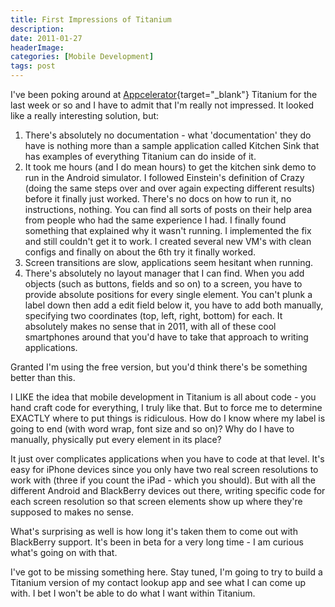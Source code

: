 ```yaml
---
title: First Impressions of Titanium
description: 
date: 2011-01-27
headerImage: 
categories: [Mobile Development]
tags: post
---
```


I've been poking around at [Appcelerator](https://appcelerator.com){target="_blank"} Titanium for the last week or so and I have to admit that I'm really not impressed. It looked like a really interesting solution, but:

1.  There's absolutely no documentation - what 'documentation' they do have is nothing more than a sample application called Kitchen Sink that has examples of everything Titanium can do inside of it.
2.  It took me hours (and I do mean hours) to get the kitchen sink demo to run in the Android simulator. I followed Einstein's definition of Crazy (doing the same steps over and over again expecting different results) before it finally just worked. There's no docs on how to run it, no instructions, nothing. You can find all sorts of posts on their help area from people who had the same experience I had. I finally found something that explained why it wasn't running. I implemented the fix and still couldn't get it to work. I created several new VM's with clean configs and finally on about the 6th try it finally worked.
3.  Screen transitions are slow, applications seem hesitant when running.
4.  There's absolutely no layout manager that I can find. When you add objects (such as buttons, fields and so on) to a screen, you have to provide absolute positions for every single element. You can't plunk a label down then add a edit field below it, you have to add both manually, specifying two coordinates (top, left, right, bottom) for each. It absolutely makes no sense that in 2011, with all of these cool smartphones around that you'd have to take that approach to writing applications.

Granted I'm using the free version, but you'd think there's be something better than this.

I LIKE the idea that mobile development in Titanium is all about code - you hand craft code for everything, I truly like that. But to force me to determine EXACTLY where to put things is ridiculous. How do I know where my label is going to end (with word wrap, font size and so on)? Why do I have to manually, physically put every element in its place?

It just over complicates applications when you have to code at that level. It's easy for iPhone devices since you only have two real screen resolutions to work with (three if you count the iPad - which you should). But with all the different Android and BlackBerry devices out there, writing specific code for each screen resolution so that screen elements show up where they're supposed to makes no sense.

What's surprising as well is how long it's taken them to come out with BlackBerry support. It's been in beta for a very long time - I am curious what's going on with that.

I've got to be missing something here. Stay tuned, I'm going to try to build a Titanium version of my contact lookup app and see what I can come up with. I bet I won't be able to do what I want within Titanium.